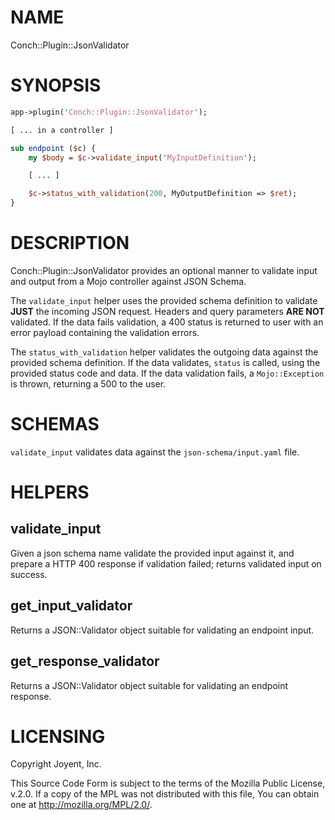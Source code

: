 # NAME

Conch::Plugin::JsonValidator

# SYNOPSIS

```perl
app->plugin('Conch::Plugin::JsonValidator');

[ ... in a controller ]

sub endpoint ($c) {
    my $body = $c->validate_input('MyInputDefinition');

    [ ... ]

    $c->status_with_validation(200, MyOutputDefinition => $ret);
}
```

# DESCRIPTION

Conch::Plugin::JsonValidator provides an optional manner to validate input and
output from a Mojo controller against JSON Schema.

The `validate_input` helper uses the provided schema definition to validate
**JUST** the incoming JSON request. Headers and query parameters **ARE NOT**
validated. If the data fails validation, a 400 status is returned to user
with an error payload containing the validation errors.

The `status_with_validation` helper validates the outgoing data against the
provided schema definition. If the data validates, `status` is called, using
the provided status code and data. If the data validation fails, a
`Mojo::Exception` is thrown, returning a 500 to the user.

# SCHEMAS

`validate_input` validates data against the `json-schema/input.yaml` file.

# HELPERS

## validate\_input

Given a json schema name validate the provided input against it, and prepare a HTTP 400
response if validation failed; returns validated input on success.

## get\_input\_validator

Returns a JSON::Validator object suitable for validating an endpoint input.

## get\_response\_validator

Returns a JSON::Validator object suitable for validating an endpoint response.

# LICENSING

Copyright Joyent, Inc.

This Source Code Form is subject to the terms of the Mozilla Public License,
v.2.0. If a copy of the MPL was not distributed with this file, You can obtain
one at http://mozilla.org/MPL/2.0/.
